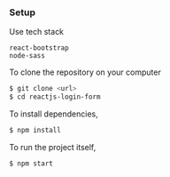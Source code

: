 ### Setup

Use tech stack
```
react-bootstrap
node-sass
```

To clone the repository on your computer 
```bash
$ git clone <url>
$ cd reactjs-login-form
```

To install dependencies,
```bash
$ npm install
```

To run the project itself,
```bash
$ npm start
```